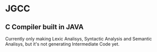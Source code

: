 # JGCC

## C Compiler built in JAVA 

Currently only making Lexic Analisys, Syntactic Analysis and Semantic Analisys, but it's not generating Intermediate Code yet.  
